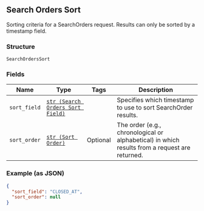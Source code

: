 ## Search Orders Sort

Sorting criteria for a SearchOrders request. Results can only be sorted
by a timestamp field.

### Structure

`SearchOrdersSort`

### Fields

| Name | Type | Tags | Description |
|  --- | --- | --- | --- |
| `sort_field` | [`str (Search Orders Sort Field)`]($m/SearchOrdersSortField) |  | Specifies which timestamp to use to sort SearchOrder results. |
| `sort_order` | [`str (Sort Order)`]($m/SortOrder) | Optional | The order (e.g., chronological or alphabetical) in which results from a request are returned. |

### Example (as JSON)

```json
{
  "sort_field": "CLOSED_AT",
  "sort_order": null
}
```

